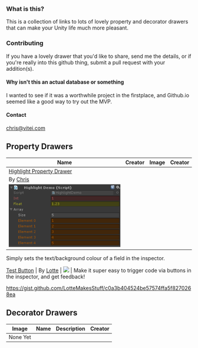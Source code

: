 
### What is this?

This is a collection of links to lots of lovely property and decorator drawers that can make your Unity life much more pleasant.

### Contributing
If you have a lovely drawer that you'd like to share, send me the details, or if you're really into this github thing, submit a pull request with your addition(s).

#### Why isn't this an actual database or something
I wanted to see if it was a worthwhile project in the firstplace, and Github.io seemed like a good way to try out the MVP.

#### Contact
chris@vitei.com

## Property Drawers

Name | Creator | Image | Creator
---|---|---|---
[Highlight Property Drawer](https://gist.github.com/fishtopher/f0caa8bd2c5cc5ed825c7c348dbe8908) | 
By [Chris](https://github.com/fishtopher/) | 
![Image](Images/HighlightPropertyDrawer.png) | 
Simply sets the text/background colour of a field in the inspector.  
 
 [Test Button](https://gist.github.com/LotteMakesStuff/dd785ff49b2a5048bb60333a6a125187) | 
 By [Lotte](https://gist.github.com/LotteMakesStuff/) | 
 ![](https://gist.githubusercontent.com/LotteMakesStuff/dd785ff49b2a5048bb60333a6a125187/raw/b3f1633db509027782ac0d626c7db07e76177c08/demo.gif) | 
 Make it super easy to trigger code via buttons in the inspector, and get feedback!
 
 https://gist.github.com/LotteMakesStuff/c0a3b404524be57574ffa5f8270268ea

## Decorator Drawers

Image | Name | Description | Creator
---|---|---|---
None Yet | | | 



